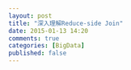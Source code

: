 ```yaml
---
layout: post
title: "深入理解Reduce-side Join"
date: 2015-01-13 14:20
comments: true
categories: [BigData]
published: false
---
```


<!-- more -->
